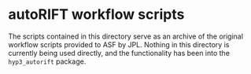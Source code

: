 # autoRIFT workflow scripts

The scripts contained in this directory serve as an archive of the original
workflow scripts provided to ASF by JPL. Nothing in this directory is currently
being used directly, and the functionality has been into the `hyp3_autorift`
package. 
